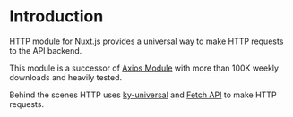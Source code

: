 # Introduction

HTTP module for Nuxt.js provides a universal way to make HTTP requests to the API backend.

This module is a successor of [Axios Module](https://github.com/nuxt-community/axios-module) with more than 100K weekly downloads and heavily tested.

Behind the scenes HTTP uses [ky-universal](https://github.com/sindresorhus/ky-universal) and [Fetch API](https://developer.mozilla.org/en-US/docs/Web/API/Fetch_API) to make HTTP requests.
